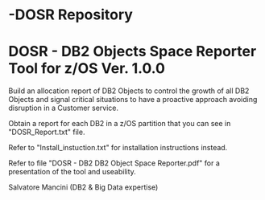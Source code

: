 # -DOSR Repository
#  DOSR - DB2 Objects Space Reporter Tool for z/OS Ver. 1.0.0

Build an allocation report of DB2 Objects to control the growth of all DB2 Objects and signal critical situations to have a
proactive approach avoiding disruption in a Customer service.

Obtain a report for each DB2 in a z/OS partition that you can see in "DOSR_Report.txt" file.

Refer to "Install_instuction.txt" for installation instructions instead.

Refer to file "DOSR - DB2 DB2 Object Space Reporter.pdf" for a presentation of the tool and useability.

Salvatore Mancini (DB2 & Big Data expertise)
